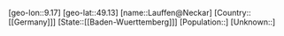 ﻿---
location: [49.13,9.17]
type: City
tags:
- geo/City


SpocWebEntityId: 31876
isDeleted: false
confidential: public

---
[geo-lon::9.17]
[geo-lat::49.13]
[name::Lauffen@Neckar]
[Country::[[Germany]]]
[State::[[Baden-Wuerttemberg]]]
[Population::]
[Unknown::]

